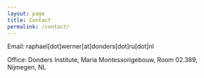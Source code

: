 ```yaml
---
layout: page
title: Contact
permalink: /contact/
---
```

Email: raphael[dot]werner[at]donders[dot]ru[dot]nl



Office: Donders Institute, Maria Montessorigebouw, Room 02.389, Nijmegen, NL

